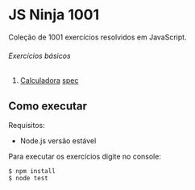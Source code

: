 # JS Ninja 1001

Coleção de 1001 exercícios resolvidos em JavaScript.



###### Exercícios básicos

1. [Calculadora](src/basic/calculator.js) [spec](spec/basic/calculatorSpec.js)

## Como executar

Requisitos:

* Node.js versão estável

Para executar os exercícios digite no console:

```
$ npm install
$ node test
```
